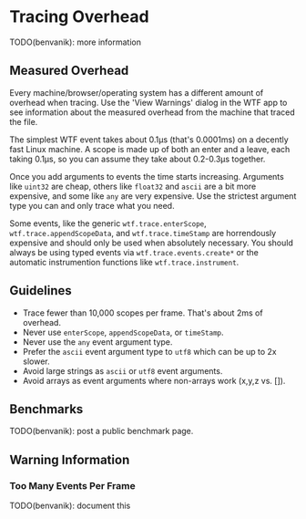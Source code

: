 # Tracing Overhead

TODO(benvanik): more information

## Measured Overhead

Every machine/browser/operating system has a different amount of overhead when
tracing. Use the 'View Warnings' dialog in the WTF app to see information about
the measured overhead from the machine that traced the file.

The simplest WTF event takes about 0.1µs (that's 0.0001ms) on a decently fast
Linux machine. A scope is made up of both an enter and a leave, each taking
0.1µs, so you can assume they take about 0.2-0.3µs together.

Once you add arguments to events the time starts increasing. Arguments like
`uint32` are cheap, others like `float32` and `ascii` are a bit more expensive,
and some like `any` are very expensive. Use the strictest argument type you can
and only trace what you need.

Some events, like the generic `wtf.trace.enterScope`,
`wtf.trace.appendScopeData`, and `wtf.trace.timeStamp` are horrendously
expensive and should only be used when absolutely necessary. You should always
be using typed events via `wtf.trace.events.create*` or the automatic
instrumention functions like `wtf.trace.instrument`.

## Guidelines

* Trace fewer than 10,000 scopes per frame. That's about 2ms of overhead.
* Never use `enterScope`, `appendScopeData`, or `timeStamp`.
* Never use the `any` event argument type.
* Prefer the `ascii` event argument type to `utf8` which can be up to 2x slower.
* Avoid large strings as `ascii` or `utf8` event arguments.
* Avoid arrays as event arguments where non-arrays work (x,y,z vs. []).

## Benchmarks

TODO(benvanik): post a public benchmark page.

## Warning Information

<a name="warn_too_many_events_per_frame"></a>
### Too Many Events Per Frame

TODO(benvanik): document this
